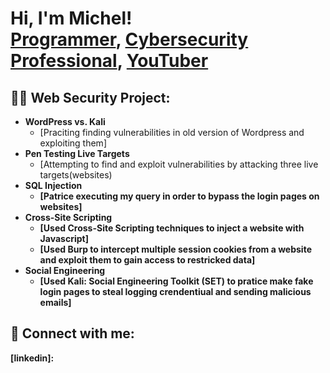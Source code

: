 <h1>Hi, I'm Michel! <br/><a href="https://github.com/joshmadakor1">Programmer</a>, <a href="https://www.linkedin.com/in/joshmadakor/">Cybersecurity Professional</a>, <a href="https://www.youtube.com/c/joshmadakor">YouTuber</a></h1>

<h2>👨‍💻 Web Security Project:</h2>

- <b>WordPress vs. Kali </b>
  - [Praciting finding vulnerabilities in old version of Wordpress and exploiting them]
- <b>Pen Testing Live Targets</b>
  - [Attempting to find and exploit vulnerabilities by attacking three live targets(websites)<b>
- <b>SQL Injection</b>
  - [Patrice executing my query in order to bypass the login pages on websites]
- <b>Cross-Site Scripting</b>
  - [Used Cross-Site Scripting techniques to inject a website with Javascript]
  - [Used Burp to intercept multiple session cookies from a website and exploit them to gain access to restricked data]
- <b>Social Engineering</b>
  - [Used Kali: Social Engineering Toolkit (SET) to pratice make fake login pages to steal logging crendentiual and sending malicious emails]

<h2> 🤳 Connect with me:</h2>


[linkedin]:

<!--
**joshmadakor1/joshmadakor1** is a ✨ _special_ ✨ repository because its `README.md` (this file) appears on your GitHub profile.

Here are some ideas to get you started:

- 🔭 I’m currently working on ...
- 🌱 I’m currently learning ...
- 👯 I’m looking to collaborate on ...
- 🤔 I’m looking for help with ...
- 💬 Ask me about ...
- 📫 How to reach me: ...
- 😄 Pronouns: ...
- ⚡ Fun fact: ...
-->

